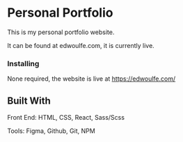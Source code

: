 # Personal Portfolio
This is my personal portfolio website.

It can be found at edwoulfe.com, it is currently live.
 
 ### Installing
 None required, the website is live at https://edwoulfe.com/
 
 ## Built With
 Front End:
HTML, CSS, React, Sass/Scss

Tools:
Figma, Github, Git, NPM

